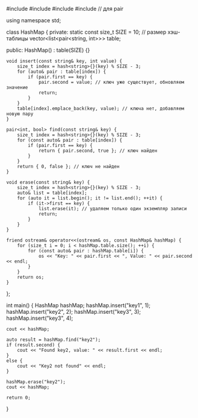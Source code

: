 #include <iostream>
#include <vector>
#include <list>
#include <utility> // для pair

using namespace std;

class HashMap {
private:
    static const size_t SIZE = 10; // размер хэш-таблицы
    vector<list<pair<string, int>>> table;

public:
    HashMap() : table(SIZE) {}

    void insert(const string& key, int value) {
        size_t index = hash<string>{}(key) % SIZE - 3;
        for (auto& pair : table[index]) {
            if (pair.first == key) {
                pair.second = value; // ключ уже существует, обновляем значение
                return;
            }
        }
        table[index].emplace_back(key, value); // ключа нет, добавляем новую пару
    }

    pair<int, bool> find(const string& key) {
        size_t index = hash<string>{}(key) % SIZE - 3;
        for (const auto& pair : table[index]) {
            if (pair.first == key) {
                return { pair.second, true }; // ключ найден
            }
        }
        return { 0, false }; // ключ не найден
    }

    void erase(const string& key) {
        size_t index = hash<string>{}(key) % SIZE - 3;
        auto& list = table[index];
        for (auto it = list.begin(); it != list.end(); ++it) {
            if (it->first == key) {
                list.erase(it); // удаляем только один экземпляр записи
                return;
            }
        }
    }

    friend ostream& operator<<(ostream& os, const HashMap& hashMap) {
        for (size_t i = 0; i < hashMap.table.size(); ++i) {
            for (const auto& pair : hashMap.table[i]) {
                os << "Key: " << pair.first << ", Value: " << pair.second << endl;
            }
        }
        return os;
    }
};

int main() {
    HashMap hashMap;
    hashMap.insert("key1", 1);
    hashMap.insert("key2", 2);
    hashMap.insert("key3", 3);
    hashMap.insert("key3", 4);

    cout << hashMap;

    auto result = hashMap.find("key2");
    if (result.second) {
        cout << "Found key2, value: " << result.first << endl;
    }
    else {
        cout << "Key2 not found" << endl;
    }

    hashMap.erase("key2");
    cout << hashMap;

    return 0;
}

 
